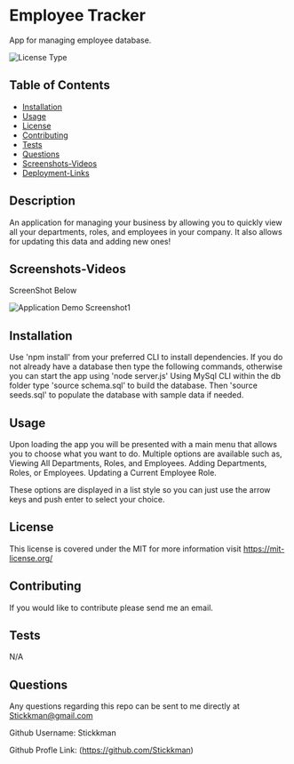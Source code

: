 # Employee Tracker

App for managing employee database.

![License Type](https://shields.io/badge/license-MIT-blue)
## Table of Contents
* [Installation](#installation)
* [Usage](#usage)
* [License](#license)
* [Contributing](#contributing)
* [Tests](#tests)
* [Questions](#questions)
* [Screenshots-Videos](#screenshots-videos)
* [Deployment-Links](#deployment-links)

## Description
An application for managing your business by allowing you to quickly view all your departments, roles, and employees in your company.  It also allows for updating this data and adding new ones! 
## Screenshots-Videos
ScreenShot Below

![Application Demo Screenshot1](https://github.com/Stickkman/noteTaker11/blob/main/assets/screenshots/screenshot01.jpg?raw=true)

## Installation

Use 'npm install' from your preferred CLI to install dependencies. 
If you do not already have a database then type the following commands, 
otherwise you can start the app using 'node server.js'
    Using MySql CLI within the db folder type 'source schema.sql' to build the database.
    Then 'source seeds.sql' to populate the database with sample data if needed.

## Usage
Upon loading the app you will be presented with a main menu that allows you to choose what you want to do.
Multiple options are available such as, 
    Viewing All Departments, Roles, and Employees.
    Adding Departments, Roles, or Employees.
    Updating a Current Employee Role.

These options are displayed in a list style so you can just use the arrow keys and push enter to select your choice.

## License
This license is covered under the MIT
 for more information visit https://mit-license.org/

## Contributing
If you would like to contribute please send me an email.

## Tests
N/A

## Questions
Any questions regarding this repo can be sent to me directly at Stickkman@gmail.com

Github Username: Stickkman

Github Profle Link: (https://github.com/Stickkman)


